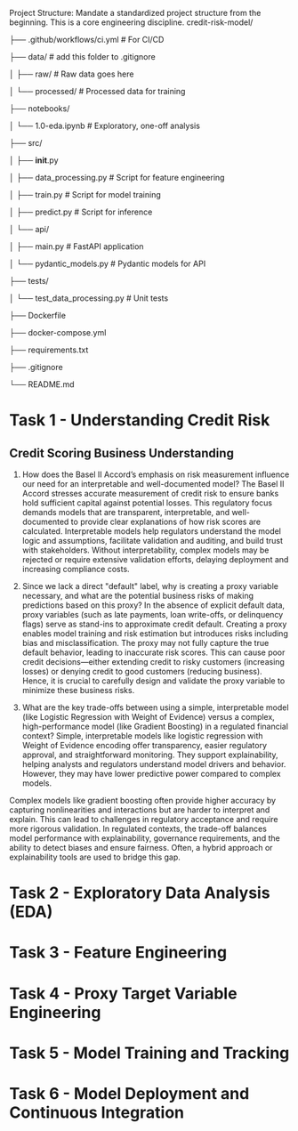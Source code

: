 Project Structure: Mandate a standardized project structure from the beginning. This is a core engineering discipline.
credit-risk-model/

├── .github/workflows/ci.yml   # For CI/CD

├── data/                       # add this folder to .gitignore

│   ├── raw/                   # Raw data goes here 

│   └── processed/             # Processed data for training

├── notebooks/

│   └── 1.0-eda.ipynb          # Exploratory, one-off analysis

├── src/

│   ├── __init__.py

│   ├── data_processing.py     # Script for feature engineering

│   ├── train.py               # Script for model training

│   ├── predict.py             # Script for inference

│   └── api/

│       ├── main.py            # FastAPI application

│       └── pydantic_models.py # Pydantic models for API

├── tests/

│   └── test_data_processing.py # Unit tests

├── Dockerfile

├── docker-compose.yml

├── requirements.txt

├── .gitignore

└── README.md

Task 1 - Understanding Credit Risk
==================================

Credit Scoring Business Understanding
------------------------------------
1. How does the Basel II Accord’s emphasis on risk measurement influence our need for an interpretable and well-documented model?
The Basel II Accord stresses accurate measurement of credit risk to ensure banks hold sufficient capital against potential losses. This regulatory focus demands models that are transparent, interpretable, and well-documented to provide clear explanations of how risk scores are calculated. Interpretable models help regulators understand the model logic and assumptions, facilitate validation and auditing, and build trust with stakeholders. Without interpretability, complex models may be rejected or require extensive validation efforts, delaying deployment and increasing compliance costs.

2. Since we lack a direct "default" label, why is creating a proxy variable necessary, and what are the potential business risks of making predictions based on this proxy?
In the absence of explicit default data, proxy variables (such as late payments, loan write-offs, or delinquency flags) serve as stand-ins to approximate credit default. Creating a proxy enables model training and risk estimation but introduces risks including bias and misclassification. The proxy may not fully capture the true default behavior, leading to inaccurate risk scores. This can cause poor credit decisions—either extending credit to risky customers (increasing losses) or denying credit to good customers (reducing business). Hence, it is crucial to carefully design and validate the proxy variable to minimize these business risks.

3. What are the key trade-offs between using a simple, interpretable model (like Logistic Regression with Weight of Evidence) versus a complex, high-performance model (like Gradient Boosting) in a regulated financial context?
Simple, interpretable models like logistic regression with Weight of Evidence encoding offer transparency, easier regulatory approval, and straightforward monitoring. They support explainability, helping analysts and regulators understand model drivers and behavior. However, they may have lower predictive power compared to complex models.

Complex models like gradient boosting often provide higher accuracy by capturing nonlinearities and interactions but are harder to interpret and explain. This can lead to challenges in regulatory acceptance and require more rigorous validation. In regulated contexts, the trade-off balances model performance with explainability, governance requirements, and the ability to detect biases and ensure fairness. Often, a hybrid approach or explainability tools are used to bridge this gap.

Task 2 - Exploratory Data Analysis (EDA)
=======================================


Task 3 - Feature Engineering
===========================

Task 4 - Proxy Target Variable Engineering 
=========================================

Task 5 - Model Training and Tracking
===================================

Task 6 - Model Deployment and Continuous Integration
===================================================
